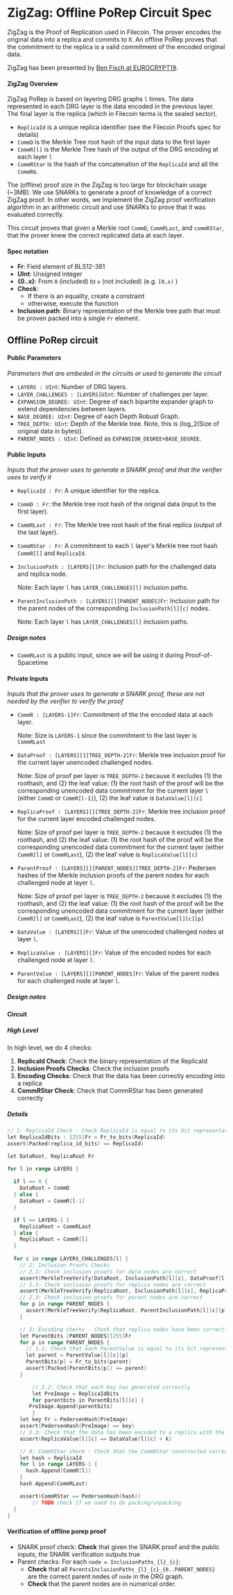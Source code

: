 # ZigZag: Offline PoRep Circuit Spec

ZigZag is the Proof of Replication used in Filecoin. The prover encodes the original data into a replica and commits to it. An offline PoRep proves that the commitment to the replica is a valid commitment of the encoded original data.

ZigZag has been presented by [Ben Fisch at EUROCRYPT19](https://eprint.iacr.org/2018/702.pdf).

#### ZigZag Overview

ZigZag PoRep is based on layering DRG graphs `l` times. The data represented in each DRG layer is the data encoded in the previous layer. The final layer is the replica (which in Filecoin terms is the sealed sector).

- `ReplicaId` is a unique replica identifier (see the Filecoin Proofs spec for details)
- `CommD` is the Merkle Tree root hash of the input data to the first layer
- `CommR[l]` is the Merkle Tree hash of the output of the DRG encoding at each layer `l` 
- `CommRStar` is the hash of the concatenation of the `ReplicaId` and all the `CommR`s.

The (offline) proof size in the ZigZag is too large for blockchain usage (~3MB). We use SNARKs to generate a proof of knowledge of a correct ZigZag proof. In other words, we implement the ZigZag proof verification algorithm in an arithmetic circuit and use SNARKs to prove that it was evaluated correctly.

This circuit proves that given a Merkle root `CommD`, `CommRLast`, and `commRStar`, that the prover knew the correct replicated data at each layer.

#### Spec notation

- **Fr**: Field element of BLS12-381
- **UInt**: Unsigned integer
- **{0..x}**: From `0` (included) to `x` (not included) (e.g. `[0,x)` )
- **Check**: 
  - If there is an equality, create a constraint
  - otherwise, execute the function
- **Inclusion path**: Binary representation of the Merkle tree path that must be proven packed into a single `Fr` element.

## Offline PoRep circuit

#### Public Parameters

*Parameters that are embeded in the circuits or used to generate the circuit*

- `LAYERS : UInt`: Number of DRG layers.
- `LAYER_CHALLENGES : [LAYERS]UInt`: Number of challenges per layer.
- `EXPANSION_DEGREE: UInt`: Degree of each bipartite expander graph to extend dependencies between layers.
- `BASE_DEGREE: UInt`: Degree of each Depth Robust Graph.
- `TREE_DEPTH: UInt`: Depth of the Merkle tree. Note, this is (log_2(Size of original data in bytes)).
- `PARENT_NODES : UInt`: Defined as `EXPANSION_DEGREE+BASE_DEGREE`.

#### Public Inputs

*Inputs that the prover uses to generate a SNARK proof and that the verifier uses to verify it*

- `ReplicaId : Fr`: A unique identifier for the replica.

- `CommD : Fr`: the Merkle tree root hash of the original data (input to the first layer).

- `CommRLast : Fr`: The Merkle tree root hash of the final replica (output of the last layer).

- `CommRStar : Fr`: A commitment to each `l` layer's Merkle tree root hash `CommR[l]` and `ReplicaId`.

- `InclusionPath : [LAYERS][]Fr`: Inclusion path for the challenged data and replica node.

  Note: Each layer `l` has `LAYER_CHALLENGES[l]` inclusion paths.

- `ParentInclusionPath : [LAYERS][][PARENT_NODES]Fr`:  Inclusion path for the parent nodes of the corresponding `InclusionPath[l][c]` nodes.

  Note: Each layer `l` has `LAYER_CHALLENGES[l]` inclusion paths.

##### Design notes

- `CommRLast` is a public input, since we will be using it during Proof-of-Spacetime

#### Private Inputs

*Inputs that the prover uses to generate a SNARK proof, these are not needed by the verifier to verify the proof*

- `CommR : [LAYERS-1]Fr`: Commitment of the the encoded data at each layer. 

  Note: Size is `LAYERS-1` since the commitment to the last layer is `CommRLast`

- `DataProof : [LAYERS][][TREE_DEPTH-2]Fr`: Merkle tree inclusion proof for the current layer unencoded challenged nodes.

  Note: Size of proof per layer is `TREE_DEPTH-2` because it excludes (1) the roothash, and (2) the leaf value: (1) the root hash of the proof will be the corresponding unencoded data commitment for the current layer `l` (either `CommD` or `CommR[l-1]`), (2) the leaf value is `DataValue[l][c]`

- `ReplicaProof : [LAYERS][][TREE_DEPTH-2]Fr`: Merkle tree inclusion proof for the current layer encoded challenged nodes.

  Note: Size of proof per layer is `TREE_DEPTH-2` because it excludes (1) the roothash, and (2) the leaf value: (1) the root hash of the proof will be the corresponding unencoded data commitment for the current layer  (either `CommR[l]` or `CommRLast`), (2) the leaf value is `ReplicaValue[l][c]`

- `ParentProof : [LAYERS][][PARENT_NODES][TREE_DEPTH-2]Fr`: Pedersen hashes of the Merkle inclusion proofs of the parent nodes for each challenged node at layer `l`.

  Note: Size of proof per layer is `TREE_DEPTH-2` because it excludes (1) the roothash, and (2) the leaf value: (1) the root hash of the proof will be the corresponding unencoded data commitment for the current layer  (either `CommR[l]` or `CommRLast`), (2) the leaf value is `ParentValue[l][c][p]`

- `DataValue : [LAYERS][]Fr`: Value of the unencoded challenged nodes at layer `l`.

- `ReplicaValue : [LAYERS][]Fr`: Value of the encoded nodes for each challenged node at layer `l`.

- `ParentValue : [LAYERS][][PARENT_NODES]Fr`: Value of the parent nodes for each challenged node at layer `l`.

##### Design notes

#### Circuit

##### High Level

In high level, we do 4 checks:

1. **ReplicaId Check**: Check the binary representation of the ReplicaId
2. **Inclusion Proofs Checks**: Check the inclusion proofs
3. **Encoding Checks**: Check that the data has been correctly encoding into a replica
4. **CommRStar Check**: Check that CommRStar has been generated correctly

##### Details

```go
// 1: ReplicaId Check - Check ReplicaId is equal to its bit representation
let ReplicaIdBits : [255]Fr = Fr_to_bits(ReplicaId)
assert(Packed(replica_id_bits) == ReplicaId)

let DataRoot, ReplicaRoot Fr

for l in range LAYERS {
  
  if l == 0 {
    DataRoot = CommD
  } else {
    DataRoot = CommR[l-1]
  }

  if l == LAYERS-1 {
    ReplicaRoot = CommRLast
  } else {
    ReplicaRoot = CommR[l]
  }
  
  for c in range LAYERS_CHALLENGES[l] {
    // 2: Inclusion Proofs Checks
    // 2.1: Check inclusion proofs for data nodes are correct
    assert(MerkleTreeVerify(DataRoot, InclusionPath[l][c], DataProof[l][c], DataValue[l][c]))
    // 2.2: Check inclusion proofs for replica nodes are correct
    assert(MerkleTreeVerify(ReplicaRoot, InclusionPath[l][c], ReplicaProof[l][c], ReplicaValue[l][c]))
    // 2.3: Check inclusion proofs for parent nodes are correct
    for p in range PARENT_NODES {
      assert(MerkleTreeVerify(ReplicaRoot, ParentInclusionPath[l][c][p], ParentProof[l][c][p]))
    }

    // 3: Encoding checks - Check that replica nodes have been correctly encoded
    let ParentBits [PARENT_NODES][255]Fr
    for p in range PARENT_NODES {
      // 3.1: Check that each ParentValue is equal to its bit representation
      let parent = ParentValue[l][c][p]
      ParentBits[p] = Fr_to_bits(parent)
      assert(Packed(ParentBits[p]) == parent)
    }

		// 3.2: Check that each key has generated correctly
		let PreImage = ReplicaIdBits
		for parentbits in ParentBits[l][c] {
 	   PreImage.Append(parentbits)
		}
    let key Fr = PedersenHash(PreImage)
    assert(PedersenHash(PreImage) == key)
    // 3.3: Check that the data has been encoded to a replica with the right key
    assert(ReplicaValue[l][c] == DataValue[l][c] + k)

    // 4: CommRStar check - Check that the CommRStar constructed correctly
    let hash = ReplicaId
    for l in range LAYERS-1 {
      hash.Append(CommR[l])
    }
    hash.Append(CommRLast)

    assert(CommRStar == PedersenHash(hash))
		// TODO check if we need to do packing/unpacking
  }
}
```



#### Verification of offline porep proof

- SNARK proof check: **Check** that given the SNARK proof and the public inputs, the SNARK verification outputs true
- Parent checks: For each `node = InclusionPaths_{l}_{c}`:
  - **Check** that all `ParentsInclusionPaths_{l}_{c}_{0..PARENT_NODES}` are the correct parent nodes of `node` in the DRG graph.
  - **Check** that the parent nodes are in numerical order.
